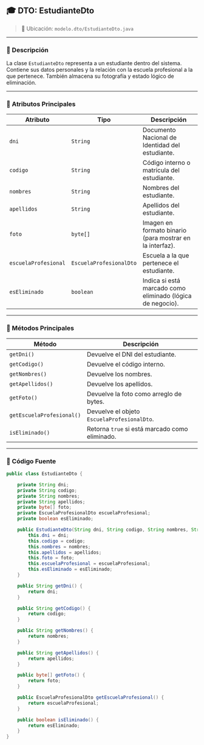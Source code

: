 ## 🎓 DTO: EstudianteDto

> 📁 Ubicación: `modelo.dto/EstudianteDto.java`

---

### 🧩 Descripción

La clase `EstudianteDto` representa a un estudiante dentro del sistema. Contiene sus datos personales y la relación con la escuela profesional a la que pertenece. También almacena su fotografía y estado lógico de eliminación.

---

### 🧬 Atributos Principales

| Atributo             | Tipo                    | Descripción                                                |
| -------------------- | ----------------------- | ---------------------------------------------------------- |
| `dni`                | `String`                | Documento Nacional de Identidad del estudiante.            |
| `codigo`             | `String`                | Código interno o matrícula del estudiante.                 |
| `nombres`            | `String`                | Nombres del estudiante.                                    |
| `apellidos`          | `String`                | Apellidos del estudiante.                                  |
| `foto`               | `byte[]`                | Imagen en formato binario (para mostrar en la interfaz).   |
| `escuelaProfesional` | `EscuelaProfesionalDto` | Escuela a la que pertenece el estudiante.                  |
| `esEliminado`        | `boolean`               | Indica si está marcado como eliminado (lógica de negocio). |

---

### 🔧 Métodos Principales

| Método                    | Descripción                                    |
| ------------------------- | ---------------------------------------------- |
| `getDni()`                | Devuelve el DNI del estudiante.                |
| `getCodigo()`             | Devuelve el código interno.                    |
| `getNombres()`            | Devuelve los nombres.                          |
| `getApellidos()`          | Devuelve los apellidos.                        |
| `getFoto()`               | Devuelve la foto como arreglo de bytes.        |
| `getEscuelaProfesional()` | Devuelve el objeto `EscuelaProfesionalDto`.    |
| `isEliminado()`           | Retorna `true` si está marcado como eliminado. |

---

### 🧾 Código Fuente

```java
public class EstudianteDto {

    private String dni;
    private String codigo;
    private String nombres;
    private String apellidos;
    private byte[] foto;
    private EscuelaProfesionalDto escuelaProfesional;
    private boolean esEliminado;

    public EstudianteDto(String dni, String codigo, String nombres, String apellidos, byte[] foto, EscuelaProfesionalDto escuelaProfesional, boolean esEliminado) {
        this.dni = dni;
        this.codigo = codigo;
        this.nombres = nombres;
        this.apellidos = apellidos;
        this.foto = foto;
        this.escuelaProfesional = escuelaProfesional;
        this.esEliminado = esEliminado;
    }

    public String getDni() {
        return dni;
    }

    public String getCodigo() {
        return codigo;
    }

    public String getNombres() {
        return nombres;
    }

    public String getApellidos() {
        return apellidos;
    }

    public byte[] getFoto() {
        return foto;
    }

    public EscuelaProfesionalDto getEscuelaProfesional() {
        return escuelaProfesional;
    }

    public boolean isEliminado() {
        return esEliminado;
    }
}
```
